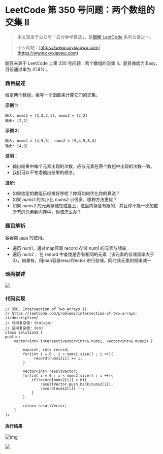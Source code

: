 # LeetCode 第 350 号问题：两个数组的交集 II

> 本文首发于公众号「五分钟学算法」，是[图解 LeetCode ](<https://github.com/MisterBooo/LeetCodeAnimation>)系列文章之一。
>
> 个人网站：[https://www.cxyxiaowu.com](https://www.cxyxiaowu.com)

题目来源于 LeetCode 上第 350 号问题：两个数组的交集 II。题目难度为 Easy，目前通过率为 41.8% 。

### 题目描述

给定两个数组，编写一个函数来计算它们的交集。

**示例 1:**

```
输入: nums1 = [1,2,2,1], nums2 = [2,2]
输出: [2,2]
```

**示例 2:**

```
输入: nums1 = [4,9,5], nums2 = [9,4,9,8,4]
输出: [4,9]
```

**说明：**

- 输出结果中每个元素出现的次数，应与元素在两个数组中出现的次数一致。
- 我们可以不考虑输出结果的顺序。

**进阶:**

- 如果给定的数组已经排好序呢？你将如何优化你的算法？
- 如果 *nums1* 的大小比 *nums2* 小很多，哪种方法更优？
- 如果 *nums2* 的元素存储在磁盘上，磁盘内存是有限的，并且你不能一次加载所有的元素到内存中，你该怎么办？

### 题目解析

容器类 [map](https://zh.cppreference.com/w/cpp/container/map) 的使用。

- 遍历 num1，通过map容器 record 存储 num1 的元素与频率
- 遍历 num2 ，在 record 中查找是否有相同的元素（该元素的存储频率大于0），如果有，用map容器resultVector 进行存储，同时该元素的频率减一

### 动画描述

![](https://blog-1257126549.cos.ap-guangzhou.myqcloud.com/blog/3kc4w.gif)

### 代码实现

```
// 350. Intersection of Two Arrays II
// https://leetcode.com/problems/intersection-of-two-arrays-ii/description/
// 时间复杂度: O(nlogn)
// 空间复杂度: O(n)
class Solution3 {
public:
    vector<int> intersect(vector<int>& nums1, vector<int>& nums2) {

        map<int, int> record;
        for(int i = 0 ; i < nums1.size() ; i ++){
             record[nums1[i]] += 1;
        }
        
        vector<int> resultVector;
        for(int i = 0 ; i < nums2.size() ; i ++){
            if(record[nums2[i]] > 0){
                resultVector.push_back(nums2[i]);
                record[nums2[i]] --;
            }
        }
        
        return resultVector;
    }
};
```

#### 执行结果

![img](https://blog-1257126549.cos.ap-guangzhou.myqcloud.com/blog/xdsii.png)



![](https://blog-1257126549.cos.ap-guangzhou.myqcloud.com/blog/3zqhi.png)